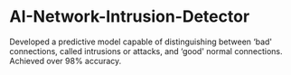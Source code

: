 # AI-Network-Intrusion-Detector
Developed a predictive model capable of distinguishing between ‘bad' connections, called intrusions or attacks, and ‘good' normal connections. Achieved over 98% accuracy.

